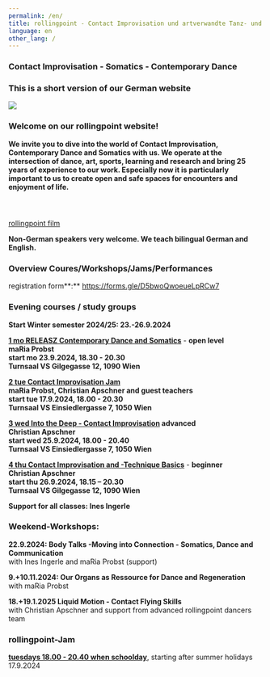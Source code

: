 ```yaml
---
permalink: /en/
title: rollingpoint - Contact Improvisation und artverwandte Tanz- und Bewegungsformen
language: en
other_lang: /
---
```

### Contact Improvisation - Somatics - Contemporary Dance

### **This is a short version of our German website**

![](/assets/uploads/dsc_1901_klein.jpg)

### Welcome on our rollingpoint website!

**We invite you to dive into the world of Contact Improvisation, Contemporary Dance and Somatics with us. We operate at the intersection of dance, art, sports, learning and research and bring 25 years of experience to our work. Especially now it is particularly important to us to create open and safe spaces for encounters and enjoyment of life.**

#### &nbsp;

<div class="imglink"><a target="_blank" href="https://www.youtube.com/embed/kp3DqzN1Ldo"><img src="/assets/uploads/video_vorschau_rollingpoint.png" alt="" /><div>rollingpoint film</div></a></div>

**Non-German speakers very welcome. We teach bilingual German and English.**

### Overview Coures/Workshops/Jams/Performances

registration form**:** <https://forms.gle/D5bwoQwoeueLpRCw7>

### Evening courses / study groups

**Start Winter semester 2024/25: 23.-26.9.2024**

**[1 mo RELEASZ Contemporary Dance and Somatics](/en/kurse#mo)** - **open level**\
**maRia Probst**  \
**start mo 23.9.2024, 18.30 - 20.30**\
**Turnsaal VS Gilgegasse 12, 1090 Wien**

**[2 tue Contact Improvisation Jam](/en/kurse#di)**\
**maRia Probst, Christian Apschner and guest teachers**\
**start tue 17.9.2024, 18.00 - 20.30**\
**Turnsaal VS Einsiedlergasse 7, 1050 Wien**

**[3 wed Into the Deep - Contact Improvisation](/en/kurse#mi) advanced**\
**Christian Apschner**\
**start wed  25.9.2024, 18.00 - 20.40**\
**Turnsaal VS Einsiedlergasse 7, 1050 Wien**

**[4 thu Contact Improvisation and -Technique Basics](/en/kurse#do)** - **beginner**\
**Christian Apschner**\
**start thu 26.9.2024, 18.15 – 20.30**\
**Turnsaal VS Gilgegasse 12, 1090 Wien**

**Support for all classes: Ines Ingerle**

### Weekend-Workshops:

**22.9.2024: Body Talks -Moving into Connection  - Somatics, Dance and Communication**\
with Ines Ingerle and maRia Probst (support)

**9.+10.11.2024: Our Organs as Ressource for Dance and Regeneration**\
with maRia Probst

**18.+19.1.2025 Liquid Motion - Contact Flying Skills**\
 with Christian Apschner and support from advanced rollingpoint dancers team

### **rollingpoint-Jam**

**[tuesdays 18.00 - 20.40 when schoolday](https://rollingpoint.at/en/jams)**, starting after summer holidays 17.9.2024

&nbsp;